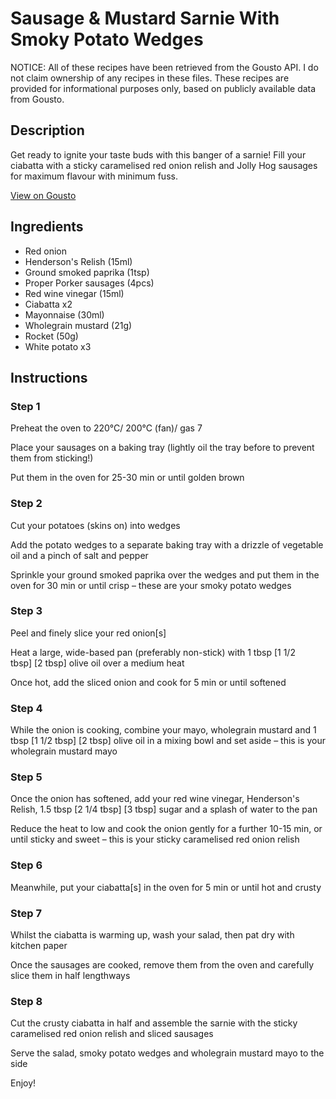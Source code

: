 # Sausage & Mustard Sarnie With Smoky Potato Wedges 

NOTICE: All of these recipes have been retrieved from the Gousto API. I do not claim ownership of any recipes in these files. These recipes are provided for informational purposes only, based on publicly available data from Gousto.

## Description

Get ready to ignite your taste buds with this banger of a sarnie! Fill your ciabatta with a sticky caramelised red onion relish and Jolly Hog sausages for maximum flavour with minimum fuss.

[View on Gousto](https://www.gousto.co.uk/recipes/cookbook/sausage-mustard-sarnie-with-chips-rocket)

## Ingredients

- Red onion
- Henderson's Relish (15ml)
- Ground smoked paprika (1tsp)
- Proper Porker sausages (4pcs)
- Red wine vinegar (15ml)
- Ciabatta x2
- Mayonnaise (30ml)
- Wholegrain mustard (21g)
- Rocket (50g)
- White potato x3

## Instructions


### Step 1

Preheat the oven to 220°C/ 200°C (fan)/ gas 7

Place your sausages on a baking tray (lightly oil the tray before to prevent them from sticking!)

Put them in the oven for 25-30 min or until golden brown


### Step 2

Cut your potatoes (skins on) into wedges

Add the potato wedges to a separate baking tray with a drizzle of vegetable oil and a pinch of salt and pepper

Sprinkle your ground smoked paprika over the wedges and put them in the oven for 30 min or until crisp – these are your smoky potato wedges


### Step 3

Peel and finely slice your red onion[s]

Heat a large, wide-based pan (preferably non-stick) with 1 tbsp <span class="text-purple">[1 1/2 tbsp]</span><span class="text-danger"> [2 tbsp]</span> olive oil over a medium heat

Once hot, add the sliced onion and cook for 5 min or until softened


### Step 4

While the onion is cooking, combine your mayo, wholegrain mustard and 1 tbsp <span class="text-purple">[1 1/2 tbsp]</span> <span class="text-danger">[2 tbsp] </span>olive oil in a mixing bowl and set aside – this is your wholegrain mustard mayo


### Step 5

Once the onion has softened, add your red wine vinegar, Henderson's Relish, 1.5 tbsp <span class="text-purple">[2 1/4 tbsp]</span><span class="text-danger"> [3 tbsp]</span> sugar and a splash of water to the pan

Reduce the heat to low and cook the onion gently for a further 10-15 min, or until sticky and sweet – this is your sticky caramelised red onion relish


### Step 6

Meanwhile, put your ciabatta[s] in the oven for 5 min or until hot and crusty


### Step 7

Whilst the ciabatta is warming up, wash your salad, then pat dry with kitchen paper 

Once the sausages are cooked, remove them from the oven and carefully slice them in half lengthways

### Step 8

Cut the crusty ciabatta in half and assemble the sarnie with the sticky caramelised red onion relish and sliced sausages

Serve the salad, smoky potato wedges and wholegrain mustard mayo to the side

Enjoy!

